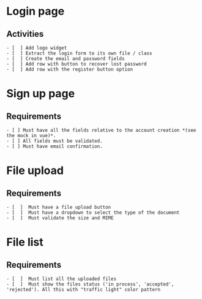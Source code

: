 # Login page

## Activities

    - [  ] Add logo widget
    - [  ] Extract the login form to its own file / class
    - [  ] Create the email and password fields
    - [  ] Add row with button to recover lost password
    - [  ] Add row with the register button option

# Sign up page

## Requirements

    - [ ] Must have all the fields relative to the account creation *(see the mock in vue)*.
    - [ ] All fields must be validated.
    - [ ] Must have email confirmation.

# File upload

## Requirements

    - [  ]  Must have a file upload button
    - [  ]  Must have a dropdown to select the type of the document
    - [  ]  Must validate the size and MIME

# File list

## Requirements

    - [  ]  Must list all the uploaded files
    - [  ]  Must show the files status ('in process', 'accepted', 'rejected'). All this with "traffic light" color pattern
